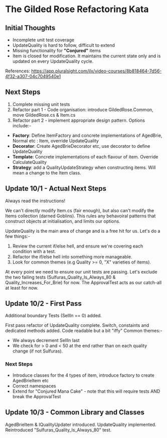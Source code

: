 # The Gilded Rose Refactoring Kata

## Initial Thoughts

* Incomplete unit test coverage
* UpdateQuality is hard to follow, difficult to extend
* Missing functionality for __"Conjured"__ items
* Item is closed for modification. It maintains the current state only and is updated on every UpdateQuality cycle. 

References: https://app.pluralsight.com/ilx/video-courses/8b818464-7d56-4f32-a307-04c7049540e1

## Next Steps
1. Complete missing unit tests
2. Refactor part 1 - Code organisation: introduce GildedRose.Common, move GildedRose.cs & Item.cs
3. Refactor part 2 - implement appropriate design pattern. Options include:-
* __Factory__:  Define ItemFactory and concrete implementations of AgedBrie, Normal etc : Item, override UpdateQuality
* __Decorator__: Create AgedBrieDecorator etc, use decorator to define UpdateQuality
* __Template__:  Concrete implementations of each flavour of item. Override CalculateQuality
* __Strategy__: add a QualityUpdateStrategy when constructing items. Will mean a change to the Item class. 

## Update 10/1 - Actual Next Steps
Always read the instructions! 

We can't directly modify Item.cs (fair enough), but also can't modify the Items collection (darned Goblins). 
This rules any behavoiral patterns that construct objects at initialisation, and limits our options. 

UpdateQuality is the main area of change and is a free hit for us. Let's do a few things:-

1. Review the current if/else hell, and ensure we're covering each condition with a test.
1. Refactor the if/else hell into something more manageable.
2. Look for common themes (e.g Quality >= 0, "X" varieties of items).

At every point we need to ensure our unit tests are passing. 
Let's exclude the two failing tests (Sulfuras_Quality_Is_Always_80 & Quality_Increases_For_Brie) for now. 
The ApprovalTest acts as our catch-all at least for now.
 
## Update 10/2 - First Pass
Additional boundary Tests (SellIn == 0) added.

First pass refactor of UpdateQuality complete. Switch, constaints and dedicated methods added. Code readable but a bit "iffy" Common themes:- 

* We always decrement SellIn last
* We check for > 0 and < 50 at the end rather than on each quality change (if not Sulfuras).

### Next Steps
* Introduce classes for the 4 types of item, introduce factory to create AgedBrieItem etc 
* Correct namespaces
* Extend for "Conjured Mana Cake" - note that this will require tests AND break the ApprovalTest

## Update 10/3 - Common Library and Classes
AgedBrieItem & IQualityUpdater introduced. UpdateQuality implemented. Reintroduced "Sulfuras_Quality_Is_Always_80" test.



